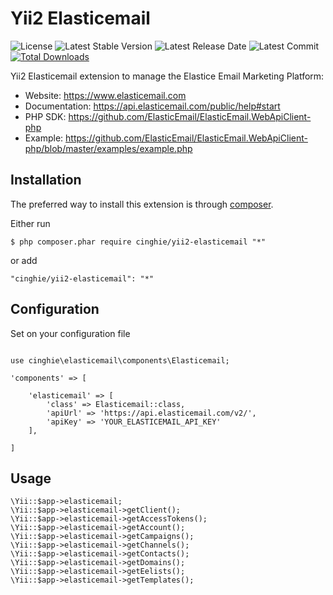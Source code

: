 # Yii2 Elasticemail

![License](https://img.shields.io/packagist/l/cinghie/yii2-elasticemail.svg)
![Latest Stable Version](https://img.shields.io/github/release/cinghie/yii2-elasticemail.svg)
![Latest Release Date](https://img.shields.io/github/release-date/cinghie/yii2-elasticemail.svg)
![Latest Commit](https://img.shields.io/github/last-commit/cinghie/yii2-elasticemail.svg)
[![Total Downloads](https://img.shields.io/packagist/dt/cinghie/yii2-elasticemail.svg)](https://packagist.org/packages/cinghie/yii2-elasticemail)


Yii2 Elasticemail extension to manage the Elastice Email Marketing Platform: 

- Website: https://www.elasticemail.com
- Documentation: https://api.elasticemail.com/public/help#start
- PHP SDK: https://github.com/ElasticEmail/ElasticEmail.WebApiClient-php
- Example: https://github.com/ElasticEmail/ElasticEmail.WebApiClient-php/blob/master/examples/example.php

Installation
------------

The preferred way to install this extension is through [composer](http://getcomposer.org/download/).

Either run

```
$ php composer.phar require cinghie/yii2-elasticemail "*"
```

or add

```
"cinghie/yii2-elasticemail": "*"
```

Configuration
-------------

Set on your configuration file

```

use cinghie\elasticemail\components\Elasticemail;

'components' => [ 
    
    'elasticemail' => [
        'class' => Elasticemail::class,
        'apiUrl' => 'https://api.elasticemail.com/v2/',
        'apiKey' => 'YOUR_ELASTICEMAIL_API_KEY'
    ],
    
]
```

## Usage

```
\Yii::$app->elasticemail;
\Yii::$app->elasticemail->getClient();
\Yii::$app->elasticemail->getAccessTokens();
\Yii::$app->elasticemail->getAccount();
\Yii::$app->elasticemail->getCampaigns();
\Yii::$app->elasticemail->getChannels();
\Yii::$app->elasticemail->getContacts();
\Yii::$app->elasticemail->getDomains();
\Yii::$app->elasticemail->getEelists();
\Yii::$app->elasticemail->getTemplates();
```
